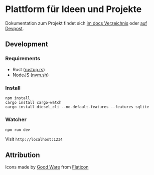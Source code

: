 # Plattform für Ideen und Projekte

Dokumentation zum Projekt findet sich [im docs Verzeichnis](https://github.com/ideenplattform/deine-idee/tree/master/docs) oder [auf Devpost](https://devpost.com/software/offen).

## Development

### Requirements

- Rust ([rustup.rs](https://rustup.rs/))
- NodeJS ([nvm.sh](https://nvm.sh))

### Install

```
npm install
cargo install cargo-watch
cargo install diesel_cli --no-default-features --features sqlite
```

### Watcher

```
npm run dev
```

Visit `http://localhost:1234`

## Attribution

Icons made by [Good Ware](https://www.flaticon.com/authors/good-ware) from [Flaticon](https://www.flaticon.com/)
